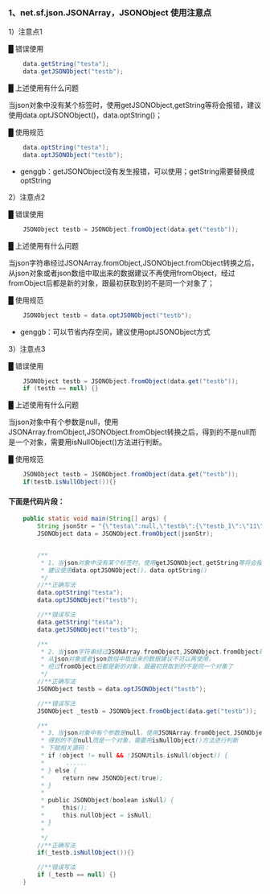 ### 1、net.sf.json.JSONArray，JSONObject 使用注意点

1）注意点1

█  错误使用

```java
	data.getString("testa");
	data.getJSONObject("testb");
```

█  上述使用有什么问题

当json对象中没有某个标签时，使用getJSONObject,getString等将会报错，建议使用data.optJSONObject()，data.optString()；


█  使用规范

```java
	data.optString("testa");
	data.optJSONObject("testb");
```

- genggb：getJSONObject没有发生报错，可以使用；getString需要替换成optString

2）注意点2

█  错误使用

```java
	JSONObject testb = JSONObject.fromObject(data.get("testb"));
```

█  上述使用有什么问题

当json字符串经过JSONArray.fromObject,JSONObject.fromObject转换之后，从json对象或者json数组中取出来的数据建议不再使用fromObject，经过fromObject后都是新的对象，跟最初获取到的不是同一个对象了；

█  使用规范

```java
	JSONObject testb = data.optJSONObject("testb");
```
- genggb：可以节省内存空间，建议使用optJSONObject方式


3）注意点3

█  错误使用

```java
	JSONObject testb = JSONObject.fromObject(data.get("testb"));	
	if (testb == null) {}
```

█  上述使用有什么问题

当json对象中有个参数是null，使用JSONArray.fromObject,JSONObject.fromObject转换之后，得到的不是null而是一个对象，需要用isNullObject()方法进行判断。

█  使用规范

```java
	JSONObject testb = JSONObject.fromObject(data.get("testb"));
	if(testb.isNullObject()){}
```

#### 下面是代码片段：

```java
    public static void main(String[] args) {
        String jsonStr = "{\"testa\":null,\"testb\":{\"testb_1\":\"11\"}}";
        JSONObject data = JSONObject.fromObject(jsonStr);


        /**
         * 1、当json对象中没有某个标签时，使用getJSONObject,getString等将会报错
         * 建议使用data.optJSONObject()，data.optString()
         */
        //**正确写法
        data.optString("testa");
        data.optJSONObject("testb");

        //**错误写法
        data.getString("testa");
        data.getJSONObject("testb");

        /**
         * 2、当json字符串经过JSONArray.fromObject,JSONObject.fromObject转换之后，
         * 从json对象或者json数组中取出来的数据建议不可以再使用，
         * 经过fromObject后都是新的对象，跟最初获取到的不是同一个对象了
         */
        //**正确写法
        JSONObject testb = data.optJSONObject("testb");

        //**错误写法
        JSONObject _testb = JSONObject.fromObject(data.get("testb"));

        /**
         * 3、当json对象中有个参数是null，使用JSONArray.fromObject,JSONObject.fromObject转换之后，
         * 得到的不是null而是一个对象，需要用isNullObject()方法进行判断
         * 下赋相关源码：
         * if (object != null && !JSONUtils.isNull(object)) {
         *      ......
         * } else {
         *     return new JSONObject(true);
         * }
         *
         * public JSONObject(boolean isNull) {
         *     this();
         *     this.nullObject = isNull;
         * }
         *
         */
        //**正确写法
        if(_testb.isNullObject()){}

        //**错误写法
        if (_testb == null) {}
    }

```

